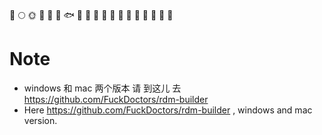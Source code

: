 🚀️
🌕️
🌞️
🍺️
🐳
🐠
🐟
🐡
🐬
🐋
🦈
🦆
🦅
🦉
🐓
🦃
🐌
🐌
🐌
# Note
- windows 和 mac 两个版本 请 到这儿 去 https://github.com/FuckDoctors/rdm-builder
- Here https://github.com/FuckDoctors/rdm-builder , windows and mac version.
